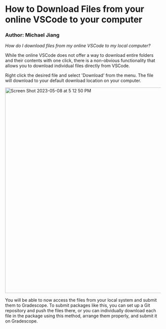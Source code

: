 # How to Download Files from your online VSCode to your computer
### Author: Michael Jiang

<i>How do I download files from my online VSCode to my local computer?</i>



While the online VSCode does not offer a way to download entire folders and their contents with one click, there is a non-obvious functionality that allows you to download individual files directly from VSCode.

Right click the desired file and select 'Download' from the menu. The file will download to your default download location on your computer.

<img width="666" alt="Screen Shot 2023-05-08 at 5 12 50 PM" src="https://user-images.githubusercontent.com/55816618/236938440-91ced3bf-620a-4ffd-bbca-6e8d5aeb0b2d.png">

You will be able to now access the files from your local system and submit them to Gradescope. To submit packages like this, you can set up a Git repository and push the files there, or you can individually download each file in the package using this method, arrange them properly, and submit it on Gradescope.
